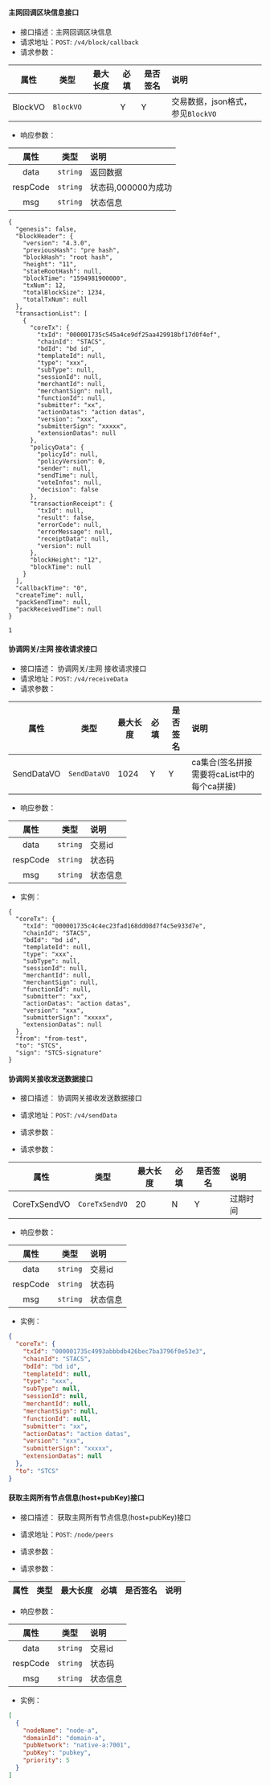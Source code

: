 # 

#### 主网回调区块信息接口

- 接口描述：主网回调区块信息
- 请求地址：`POST`: `/v4/block/callback`
- 请求参数：

|    属性     | 类型                  | 最大长度 | 必填 | 是否签名 | 说明                          |
| :---------: | -------------------- | --------| ---- | -------- | :-------------------------------- |
| BlockVO      | `BlockVO`             |        | Y    | Y        | 交易数据，json格式，参见`BlockVO`|

- 响应参数：

|    属性      | 类型       |  说明        |
| :---------: | -------    | :---------- |
| data        |   `string` |     返回数据   |
| respCode    |   `string` |    状态码,000000为成功    |
| msg         |   `string` |    状态信息   |

``` 
{
  "genesis": false,
  "blockHeader": {
    "version": "4.3.0",
    "previousHash": "pre hash",
    "blockHash": "root hash",
    "height": "11",
    "stateRootHash": null,
    "blockTime": "1594981900000",
    "txNum": 12,
    "totalBlockSize": 1234,
    "totalTxNum": null
  },
  "transactionList": [
    {
      "coreTx": {
        "txId": "000001735c545a4ce9df25aa429918bf17d0f4ef",
        "chainId": "STACS",
        "bdId": "bd id",
        "templateId": null,
        "type": "xxx",
        "subType": null,
        "sessionId": null,
        "merchantId": null,
        "merchantSign": null,
        "functionId": null,
        "submitter": "xx",
        "actionDatas": "action datas",
        "version": "xxx",
        "submitterSign": "xxxxx",
        "extensionDatas": null
      },
      "policyData": {
        "policyId": null,
        "policyVersion": 0,
        "sender": null,
        "sendTime": null,
        "voteInfos": null,
        "decision": false
      },
      "transactionReceipt": {
        "txId": null,
        "result": false,
        "errorCode": null,
        "errorMessage": null,
        "receiptData": null,
        "version": null
      },
      "blockHeight": "12",
      "blockTime": null
    }
  ],
  "callbackTime": "0",
  "createTime": null,
  "packSendTime": null,
  "packReceivedTime": null
}

```
```
1
```


#### 协调网关/主网 接收请求接口

- 接口描述： 协调网关/主网 接收请求接口
- 请求地址：`POST`: `/v4/receiveData`
- 请求参数： 

|    属性     | 类型     | 最大长度 | 必填 | 是否签名 | 说明                          |
| :---------:   | -------- | -------- | ----  | -------- | :---------------------------- |
| SendDataVO        | `SendDataVO` |1024        | Y       | Y        | ca集合(签名拼接需要将caList中的每个ca拼接)                 |

- 响应参数：

|    属性      | 类型       |  说明        |
 | :---------: | -------    | :---------- |
 | data        |   `string` |   交易id     |
 | respCode    |   `string` |    状态码    |
 | msg         |   `string` |    状态信息   |

- 实例：

```$xslt
{
  "coreTx": {
    "txId": "000001735c4c4ec23fad168dd08d7f4c5e933d7e",
    "chainId": "STACS",
    "bdId": "bd id",
    "templateId": null,
    "type": "xxx",
    "subType": null,
    "sessionId": null,
    "merchantId": null,
    "merchantSign": null,
    "functionId": null,
    "submitter": "xx",
    "actionDatas": "action datas",
    "version": "xxx",
    "submitterSign": "xxxxx",
    "extensionDatas": null
  },
  "from": "from-test",
  "to": "STCS",
  "sign": "STCS-signature"
}
```

#### 协调网关接收发送数据接口

- 接口描述： 协调网关接收发送数据接口
- 请求地址：`POST`: `/v4/sendData`
- 请求参数： 

- 请求参数：

|    属性     | 类型     | 最大长度 | 必填 | 是否签名 | 说明                          |
| :---------: | -------- | -------- | ---- | -------- | :---------------------------- |
| CoreTxSendVO | `CoreTxSendVO`   | 20     | N    | Y        | 过期时间                      |


- 响应参数：

|    属性      | 类型       |  说明        |
| :---------: | -------    | :---------- |
| data        |   `string` |   交易id     |
| respCode    |   `string` |    状态码    |
| msg         |   `string` |    状态信息   |

- 实例：

```json tab="请求实例"
{
  "coreTx": {
    "txId": "000001735c4993abbbdb426bec7ba3796f0e53e3",
    "chainId": "STACS",
    "bdId": "bd id",
    "templateId": null,
    "type": "xxx",
    "subType": null,
    "sessionId": null,
    "merchantId": null,
    "merchantSign": null,
    "functionId": null,
    "submitter": "xx",
    "actionDatas": "action datas",
    "version": "xxx",
    "submitterSign": "xxxxx",
    "extensionDatas": null
  },
  "to": "STCS"
}
```


#### 获取主网所有节点信息(host+pubKey)接口

- 接口描述： 获取主网所有节点信息(host+pubKey)接口
- 请求地址：`POST`: `/node/peers`
- 请求参数： 

- 请求参数：

|    属性     | 类型     | 最大长度 | 必填 | 是否签名 | 说明                          |
| :---------: | -------- | -------- | ---- | -------- | :---------------------------- |


- 响应参数：

|    属性      | 类型       |  说明        |
| :---------: | -------    | :---------- |
| data        |   `string` |   交易id     |
| respCode    |   `string` |    状态码    |
| msg         |   `string` |    状态信息   |

- 实例：

```json tab="请求实例"
[
  {
    "nodeName": "node-a",
    "domainId": "domain-a",
    "pubNetwork": "native-a:7001",
    "pubKey": "pubkey",
    "priority": 5
  }
]
```